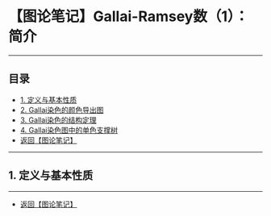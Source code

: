 # 【图论笔记】Gallai-Ramsey数（1）：简介

---

## 目录

+ <a href="#1">1. 定义与基本性质</a>
+ <a href="#2">2. Gallai染色的颜色导出图</a>
+ <a href="#3">3. Gallai染色的结构定理</a>
+ <a href="#4">4. Gallai染色图中的单色支撑树</a>
+ <a href="/html/notes/graph-theory/graph-theory.html"> 返回【图论笔记】 </a>

---

## <a name="1"> 1. 定义与基本性质 </a>

---

+ <a href="/html/notes/graph-theory/graph-theory.html"> 返回【图论笔记】 </a>